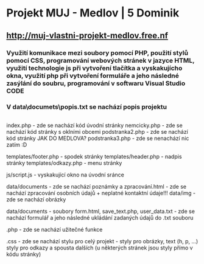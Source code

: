 # Projekt MUJ - Medlov | 5 Dominik

## http://muj-vlastni-projekt-medlov.free.nf

### Využití komunikace mezi soubory pomocí PHP, použití stylů pomocí CSS, programování webových stránek v jazyce HTML, využití technologie js při vytvoření tlačítka a vyskakujícho okna, využití php při vytvoření formuláře a jeho následné zasýlání do soubru, programování v softwaru Visual Studio CODE

### V data\documets\popis.txt se nachází popis projektu

## 

index.php - zde se nachází kód úvodní stránky
nemcicky.php - zde se nachází kód stránky s oklními obcemi
podstranka2.php - zde se nachází kód stránky JAK DO MEDLOVA?
podstranka3.php - zde se nenachází nic zatím :D

templates/footer.php - spodek stránky
templates/header.php - nadpis stránky
templates/odkazy.php - menu stránky

js/script.js - vyskakující okno na úvodní sránce

data/documents - zde se nachází poznámky a zpracování.html - zde se nachází zpracování osobních údajů + neplatné kontaktní údaje!!!
data/img - zde se nachází obrázky

data/documents - soubory form.html, save_text.php, user_data.txt - zde se nachází formulář a jeho následné ukládání zadaných údajů do .txt souboru

.php - zde se nachází užitečné funkce

.css - zde se nachází stylu pro celý projekt - styly pro obrázky, text (h, p, ...) styly pro odkazy a spousta dalších (u některých stránek jsou styly přímo v kódu stránky)


